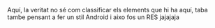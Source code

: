 Aquí, la veritat no sé com classificar els elements que hi ha aquí, taba tambe pensant a fer un stil Android i aixo fos un RES jajajaja
